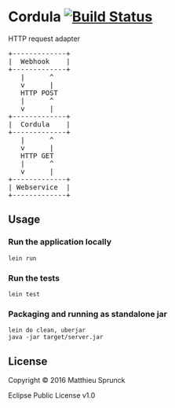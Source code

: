# Cordula [![Build Status](https://travis-ci.org/msprunck/cordula.svg?branch=master)](https://travis-ci.org/msprunck/cordula)

HTTP request adapter
<pre>
+-------------+
|  Webhook    |
+-------------+
   |      ^
   v      |
   HTTP POST
   |      ^
   v      |
+-------------+
|  Cordula    |
+-------------+
   |      ^
   v      |
   HTTP GET
   |      ^
   v      |
+-------------+
| Webservice  |
+-------------+
</pre>
## Usage

### Run the application locally

`lein run`

### Run the tests

`lein test`

### Packaging and running as standalone jar

```
lein do clean, uberjar
java -jar target/server.jar
```

## License

Copyright ©  2016 Matthieu Sprunck

Eclipse Public License v1.0
